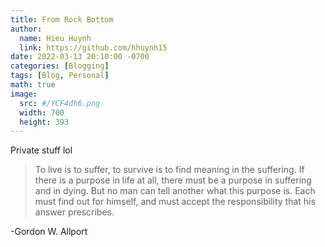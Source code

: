 ```yaml
---
title: From Rock Bottom
author:
  name: Hieu Huynh
  link: https://github.com/hhuynh15
date: 2022-03-13 20:10:00 -0700
categories: [Blogging]
tags: [Blog, Personal]
math: true
image: 
  src: #/YCF4dh6.png
  width: 700
  height: 393
---
```


Private stuff lol

> To live is to suffer, to survive is to find meaning in the suffering. If there is a purpose in life at all, there must be a purpose in suffering and in dying. But no man can tell another what this purpose is. Each must find out for himself, and must accept the responsibility that his answer prescribes.

  -Gordon W. Allport